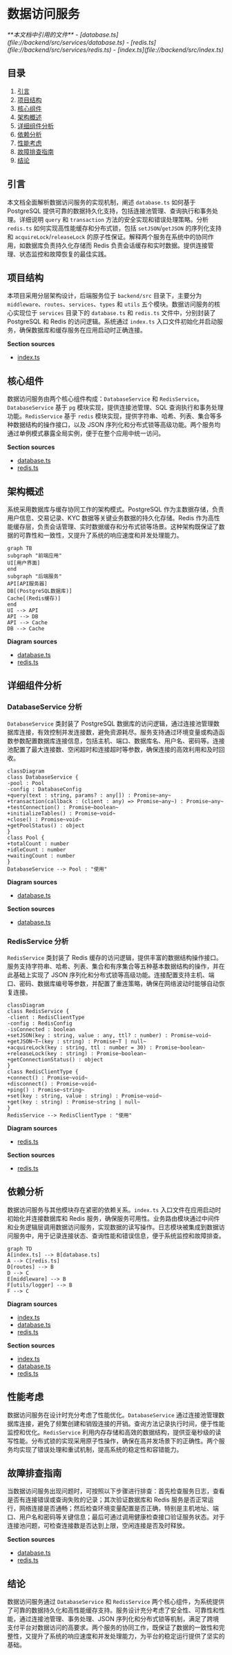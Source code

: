 # 数据访问服务

<cite>
**本文档中引用的文件**  
- [database.ts](file://backend/src/services/database.ts)
- [redis.ts](file://backend/src/services/redis.ts)
- [index.ts](file://backend/src/index.ts)
</cite>

## 目录
1. [引言](#引言)
2. [项目结构](#项目结构)
3. [核心组件](#核心组件)
4. [架构概述](#架构概述)
5. [详细组件分析](#详细组件分析)
6. [依赖分析](#依赖分析)
7. [性能考虑](#性能考虑)
8. [故障排查指南](#故障排查指南)
9. [结论](#结论)

## 引言
本文档全面解析数据访问服务的实现机制，阐述 `database.ts` 如何基于 PostgreSQL 提供可靠的数据持久化支持，包括连接池管理、查询执行和事务处理。详细说明 `query` 和 `transaction` 方法的安全实现和错误处理策略。分析 `redis.ts` 如何实现高性能缓存和分布式锁，包括 `setJSON`/`getJSON` 的序列化支持和 `acquireLock`/`releaseLock` 的原子性保证。解释两个服务在系统中的协同作用，如数据库负责持久化存储而 Redis 负责会话缓存和实时数据。提供连接管理、状态监控和故障恢复的最佳实践。

## 项目结构
本项目采用分层架构设计，后端服务位于 `backend/src` 目录下，主要分为 `middleware`、`routes`、`services`、`types` 和 `utils` 五个模块。数据访问服务的核心实现位于 `services` 目录下的 `database.ts` 和 `redis.ts` 文件中，分别封装了 PostgreSQL 和 Redis 的访问逻辑。系统通过 `index.ts` 入口文件初始化并启动服务，确保数据库和缓存服务在应用启动时正确连接。

**Section sources**
- [index.ts](file://backend/src/index.ts#L1-L259)

## 核心组件
数据访问服务由两个核心组件构成：`DatabaseService` 和 `RedisService`。`DatabaseService` 基于 `pg` 模块实现，提供连接池管理、SQL 查询执行和事务处理功能。`RedisService` 基于 `redis` 模块实现，提供字符串、哈希、列表、集合等多种数据结构的操作接口，以及 JSON 序列化和分布式锁等高级功能。两个服务均通过单例模式暴露全局实例，便于在整个应用中统一访问。

**Section sources**
- [database.ts](file://backend/src/services/database.ts#L1-L247)
- [redis.ts](file://backend/src/services/redis.ts#L1-L337)

## 架构概述
系统采用数据库与缓存协同工作的架构模式。PostgreSQL 作为主数据存储，负责用户信息、交易记录、KYC 数据等关键业务数据的持久化存储。Redis 作为高性能缓存层，负责会话管理、实时数据缓存和分布式锁等场景。这种架构既保证了数据的可靠性和一致性，又提升了系统的响应速度和并发处理能力。

```mermaid
graph TB
subgraph "前端应用"
UI[用户界面]
end
subgraph "后端服务"
API[API服务器]
DB[(PostgreSQL数据库)]
Cache[(Redis缓存)]
end
UI --> API
API --> DB
API --> Cache
DB --> Cache
```

**Diagram sources**
- [database.ts](file://backend/src/services/database.ts#L1-L247)
- [redis.ts](file://backend/src/services/redis.ts#L1-L337)

## 详细组件分析

### DatabaseService 分析
`DatabaseService` 类封装了 PostgreSQL 数据库的访问逻辑，通过连接池管理数据库连接，有效控制并发连接数，避免资源耗尽。服务支持通过环境变量或构造函数参数配置数据库连接信息，包括主机、端口、数据库名、用户名、密码等。连接池配置了最大连接数、空闲超时和连接超时等参数，确保连接的高效利用和及时回收。

```mermaid
classDiagram
class DatabaseService {
-pool : Pool
-config : DatabaseConfig
+query(text : string, params? : any[]) : Promise~any~
+transaction(callback : (client : any) => Promise~any~) : Promise~any~
+testConnection() : Promise~boolean~
+initializeTables() : Promise~void~
+close() : Promise~void~
+getPoolStatus() : object
}
class Pool {
+totalCount : number
+idleCount : number
+waitingCount : number
}
DatabaseService --> Pool : "使用"
```

**Diagram sources**
- [database.ts](file://backend/src/services/database.ts#L1-L247)

**Section sources**
- [database.ts](file://backend/src/services/database.ts#L1-L247)

### RedisService 分析
`RedisService` 类封装了 Redis 缓存的访问逻辑，提供丰富的数据结构操作接口。服务支持字符串、哈希、列表、集合和有序集合等五种基本数据结构的操作，并在此基础上实现了 JSON 序列化和分布式锁等高级功能。连接配置支持主机、端口、密码、数据库编号等参数，并配置了重连策略，确保在网络波动时能够自动恢复连接。

```mermaid
classDiagram
class RedisService {
-client : RedisClientType
-config : RedisConfig
-isConnected : boolean
+setJSON(key : string, value : any, ttl? : number) : Promise~void~
+getJSON~T~(key : string) : Promise~T | null~
+acquireLock(key : string, ttl : number = 30) : Promise~boolean~
+releaseLock(key : string) : Promise~boolean~
+getConnectionStatus() : object
}
class RedisClientType {
+connect() : Promise~void~
+disconnect() : Promise~void~
+ping() : Promise~string~
+set(key : string, value : string) : Promise~void~
+get(key : string) : Promise~string | null~
}
RedisService --> RedisClientType : "使用"
```

**Diagram sources**
- [redis.ts](file://backend/src/services/redis.ts#L1-L337)

**Section sources**
- [redis.ts](file://backend/src/services/redis.ts#L1-L337)

## 依赖分析
数据访问服务与其他模块存在紧密的依赖关系。`index.ts` 入口文件在应用启动时初始化并连接数据库和 Redis 服务，确保服务可用性。业务路由模块通过中间件和业务逻辑层调用数据访问服务，实现数据的读写操作。日志模块被集成到数据访问服务中，用于记录连接状态、查询性能和错误信息，便于系统监控和故障排查。

```mermaid
graph TD
A[index.ts] --> B[database.ts]
A --> C[redis.ts]
D[routes] --> B
D --> C
E[middleware] --> B
F[utils/logger] --> B
F --> C
```

**Diagram sources**
- [index.ts](file://backend/src/index.ts#L1-L259)
- [database.ts](file://backend/src/services/database.ts#L1-L247)
- [redis.ts](file://backend/src/services/redis.ts#L1-L337)

**Section sources**
- [index.ts](file://backend/src/index.ts#L1-L259)
- [database.ts](file://backend/src/services/database.ts#L1-L247)
- [redis.ts](file://backend/src/services/redis.ts#L1-L337)

## 性能考虑
数据访问服务在设计时充分考虑了性能优化。`DatabaseService` 通过连接池管理数据库连接，避免了频繁创建和销毁连接的开销。查询方法记录执行时间，便于性能监控和优化。`RedisService` 利用内存存储和高效的数据结构，提供亚毫秒级的读写性能。分布式锁的实现采用原子性操作，确保在高并发场景下的正确性。两个服务均实现了错误处理和重试机制，提高系统的稳定性和容错能力。

## 故障排查指南
当数据访问服务出现问题时，可按照以下步骤进行排查：首先检查服务日志，查看是否有连接错误或查询失败的记录；其次验证数据库和 Redis 服务是否正常运行，网络连接是否通畅；然后检查环境变量配置是否正确，特别是主机地址、端口、用户名和密码等关键信息；最后可通过调用健康检查接口验证服务状态。对于连接池问题，可检查连接数是否达到上限，空闲连接是否及时释放。

**Section sources**
- [database.ts](file://backend/src/services/database.ts#L1-L247)
- [redis.ts](file://backend/src/services/redis.ts#L1-L337)

## 结论
数据访问服务通过 `DatabaseService` 和 `RedisService` 两个核心组件，为系统提供了可靠的数据持久化和高性能缓存支持。服务设计充分考虑了安全性、可靠性和性能，通过连接池管理、事务处理、JSON 序列化和分布式锁等机制，满足了跨境支付平台对数据访问的高要求。两个服务的协同工作，既保证了数据的一致性和完整性，又提升了系统的响应速度和并发处理能力，为平台的稳定运行提供了坚实的基础。